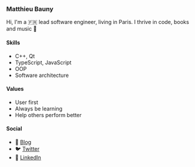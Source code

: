 ### Matthieu Bauny

Hi, I'm a :fr: lead software engineer, living in Paris. I thrive in code, books and music :metal:

#### Skills
- C++, Qt
- TypeScript, JavaScript
- OOP
- Software architecture

#### Values
- User first
- Always be learning
- Help others perform better

#### Social
- :notebook: [Blog](https://github.com/mbauny/blog#meet-the-engineer)
- :bird: [Twitter](https://twitter.com/mbauny)
- :handshake: [LinkedIn](https://www.linkedin.com/in/mbauny)
